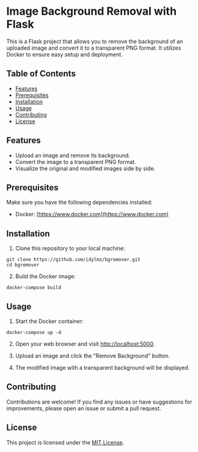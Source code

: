 # Image Background Removal with Flask

This is a Flask project that allows you to remove the background of an uploaded image and convert it to a transparent PNG format. It utilizes Docker to ensure easy setup and deployment.

## Table of Contents

- [Features](#features)
- [Prerequisites](#prerequisites)
- [Installation](#installation)
- [Usage](#usage)
- [Contributing](#contributing)
- [License](#license)

## Features

- Upload an image and remove its background.
- Convert the image to a transparent PNG format.
- Visualize the original and modified images side by side.

## Prerequisites

Make sure you have the following dependencies installed:

- Docker: [https://www.docker.com](https://www.docker.com)

## Installation

1. Clone this repository to your local machine:

```
git clone https://github.com/idylmz/bgremover.git
cd bgremover
```

2. Build the Docker image:

```
docker-compose build
```

## Usage

1. Start the Docker container:

```
docker-compose up -d
```

2. Open your web browser and visit [http://localhost:5000](http://localhost:5000).

3. Upload an image and click the "Remove Background" button.

4. The modified image with a transparent background will be displayed.

## Contributing

Contributions are welcome! If you find any issues or have suggestions for improvements, please open an issue or submit a pull request.

## License

This project is licensed under the [MIT License](LICENSE).
